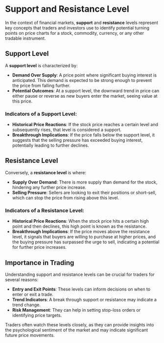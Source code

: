 # Support and Resistance Level

In the context of financial markets, **support** and **resistance** levels represent key concepts that traders and investors use to identify potential turning points on price charts for a stock, commodity, currency, or any other tradable instrument.

## Support Level

A **support level** is characterized by:

- **Demand Over Supply**: A price point where significant buying interest is anticipated. This demand is expected to be strong enough to prevent the price from falling further.
- **Potential Outcomes**: At a support level, the downward trend in price can either pause or reverse as new buyers enter the market, seeing value at this price.

### Indicators of a Support Level:

- **Historical Price Reactions**: If the stock price reaches a certain level and subsequently rises, that level is considered a support.
- **Breakthrough Implications**: If the price falls below the support level, it suggests that the selling pressure has exceeded buying interest, potentially leading to further declines.

## Resistance Level

Conversely, a **resistance level** is where:

- **Supply Over Demand**: There is more supply than demand for the stock, hindering any further price increase.
- **Selling Pressure**: Sellers are looking to exit their positions or short-sell, which can stop the price from rising above this level.

### Indicators of a Resistance Level:

- **Historical Price Reactions**: When the stock price hits a certain high point and then declines, this high point is known as the resistance.
- **Breakthrough Implications**: If the price moves above the resistance level, it signals that buyers are willing to purchase at higher prices, and the buying pressure has surpassed the urge to sell, indicating a potential for further price increases.

## Importance in Trading

Understanding support and resistance levels can be crucial for traders for several reasons:

- **Entry and Exit Points**: These levels can inform decisions on when to enter or exit a trade.
- **Trend Indicators**: A break through support or resistance may indicate a trend change.
- **Risk Management**: They can help in setting stop-loss orders or identifying price targets.

Traders often watch these levels closely, as they can provide insights into the psychological sentiment of the market and may indicate significant future price movements.

